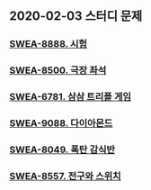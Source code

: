 ## 2020-02-03 스터디 문제

### [SWEA-8888. 시험](https://swexpertacademy.com/main/code/problem/problemDetail.do?contestProbId=AW45RuSae2gDFAQ7&categoryId=AW45RuSae2gDFAQ7&categoryType=CODE)

### [SWEA-8500. 극장 좌석](<https://swexpertacademy.com/main/code/problem/problemDetail.do?contestProbId=AWz5yIfq74QDFARQ&categoryId=AWz5yIfq74QDFARQ&categoryType=CODE>)

### [SWEA-6781. 삼삼 트리플 게임](<https://swexpertacademy.com/main/code/problem/problemDetail.do?contestProbId=AWgqpQV6r8gDFAW0&categoryId=AWgqpQV6r8gDFAW0&categoryType=CODE#;return%20false;>)

### [SWEA-9088. 다이아몬드](<https://swexpertacademy.com/main/code/problem/problemDetail.do?contestProbId=AW7Oktj6WMQDFAWY&categoryId=AW7Oktj6WMQDFAWY&categoryType=CODE>)

### [SWEA-8049. 폭탄 감식반](<https://swexpertacademy.com/main/code/problem/problemDetail.do?contestProbId=AWv0_-j6aRsDFASy&categoryId=AWv0_-j6aRsDFASy&categoryType=CODE>)

### [SWEA-8557. 전구와 스위치](<https://swexpertacademy.com/main/code/problem/problemDetail.do?contestProbId=AW1BtxRq2fkDFARC>)

